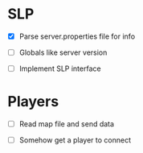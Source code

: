 # SLP

- [X] Parse server.properties file for info

- [ ] Globals like server version

- [ ] Implement SLP interface

# Players


- [ ] Read map file and send data

- [ ] Somehow get a player to connect

